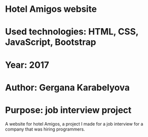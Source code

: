 # Hotel Amigos website
# Used technologies: HTML, CSS, JavaScript, Bootstrap
# Year: 2017
# Author: Gergana Karabelyova
# Purpose: job interview project

A website for hotel Amigos, a project I made for a job interview for a company that was hiring programmers.
